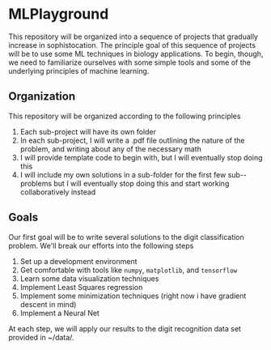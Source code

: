 # MLPlayground
This repository will be organized into a sequence of projects that gradually increase in sophistocation. 
The principle goal of this sequence of projects will be to use some ML techniques in biology applications. 
To begin, though, we need to familiarize ourselves with some simple tools and some of the underlying principles
of machine learning. 

## Organization
This repository will be organized according to the following principles
1. Each sub-project will have its own folder
2. In each sub-project, I will write a .pdf file outlining the nature of the problem, and writing about any of the necessary math 
3. I will provide template code to begin with, but I will eventually stop doing this
4. I will include my own solutions in a sub-folder for the first few sub--problems but I will eventually stop doing this and start working collaboratively instead

## Goals 
Our first goal will be to write several solutions to the digit classification problem. 
We'll break our efforts into the following steps 
1. Set up a development environment
2. Get comfortable with tools like `numpy`, `matplotlib`, and `tensorflow`
3. Learn some data visualization techniques
4. Implement Least Squares regression
5. Implement some minimization techniques (right now i have gradient descent in mind)
6. Implement a Neural Net 

At each step, we will apply our results to the digit recognition data set provided in ~/data/.  
